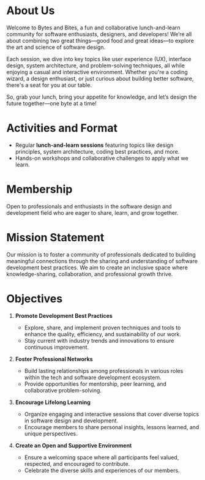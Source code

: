 # **About Us**

Welcome to Bytes and Bites, a fun and collaborative lunch-and-learn community for software enthusiasts, designers, and developers! We’re all about combining two great things—good food and great ideas—to explore the art and science of software design.

Each session, we dive into key topics like user experience (UX), interface design, system architecture, and problem-solving techniques, all while enjoying a casual and interactive environment. Whether you're a coding wizard, a design enthusiast, or just curious about building better software, there's a seat for you at our table.

So, grab your lunch, bring your appetite for knowledge, and let’s design the future together—one byte at a time!

# **Activities and Format**  
- Regular **lunch-and-learn sessions** featuring topics like design principles, system architecture, coding best practices, and more.  
- Hands-on workshops and collaborative challenges to apply what we learn.  

# **Membership**  
Open to professionals and enthusiasts in the software design and development field who are eager to share, learn, and grow together.  


# **Mission Statement**  
Our mission is to foster a community of professionals dedicated to building meaningful connections through the sharing and understanding of software development best practices. 
We aim to create an inclusive space where knowledge-sharing, collaboration, and professional growth thrive.  

# **Objectives**  
1. **Promote Development Best Practices**  
   - Explore, share, and implement proven techniques and tools to enhance the quality, efficiency, and sustainability of our work.  
   - Stay current with industry trends and innovations to ensure continuous improvement.  

2. **Foster Professional Networks**  
   - Build lasting relationships among professionals in various roles within the tech and software development ecosystem.  
   - Provide opportunities for mentorship, peer learning, and collaborative problem-solving.  

3. **Encourage Lifelong Learning**  
   - Organize engaging and interactive sessions that cover diverse topics in software design and development.  
   - Encourage members to share personal insights, lessons learned, and unique perspectives.  

4. **Create an Open and Supportive Environment**  
   - Ensure a welcoming space where all participants feel valued, respected, and encouraged to contribute.  
   - Celebrate the diverse skills and experiences of our members.  
<!--
# **Guiding Principles**  
- **Collaboration Over Competition:** We believe in learning and growing together rather than working in silos.  
- **Quality Over Quantity:** We prioritize thoughtful discussions and actionable insights over surface-level engagement.  
- **Adaptability:** As the tech landscape evolves, so will our topics and approaches.  
- **Respect and Inclusion:** Every voice matters, and we are committed to maintaining a respectful, inclusive environment.  
-->

